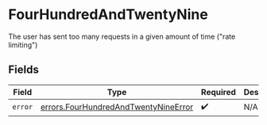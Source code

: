 # FourHundredAndTwentyNine

The user has sent too many requests in a given amount of time ("rate limiting")


## Fields

| Field                                                                                        | Type                                                                                         | Required                                                                                     | Description                                                                                  |
| -------------------------------------------------------------------------------------------- | -------------------------------------------------------------------------------------------- | -------------------------------------------------------------------------------------------- | -------------------------------------------------------------------------------------------- |
| `error`                                                                                      | [errors.FourHundredAndTwentyNineError](../../models/errors/fourhundredandtwentynineerror.md) | :heavy_check_mark:                                                                           | N/A                                                                                          |